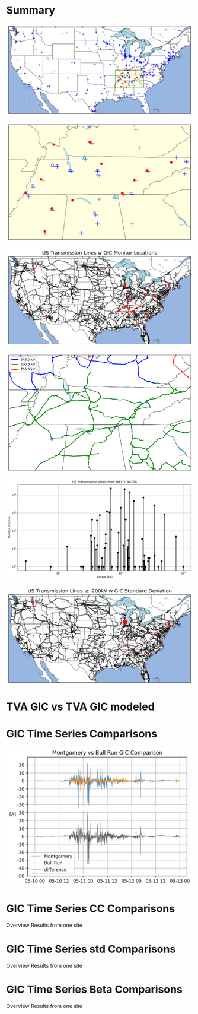 # Summary

![](_map/map.png)

![](_map/map_zoom_tva.png)

![](_results/GIC_map_wtrans.png)

![](_results/trans_lines_TVA.png)

![](_results/trans_lines_count.png)

![](_results/transmission_std_map.png)

# TVA GIC vs TVA GIC modeled

# GIC Time Series Comparisons

![](_results/Montgomery_Bull%20Run_GIC_compare_timeseries.png)

# GIC Time Series CC Comparisons
Overview
Results from one site

# GIC Time Series std Comparisons
Overview
Results from one site

# GIC Time Series Beta Comparisons
Overview
Results from one site

